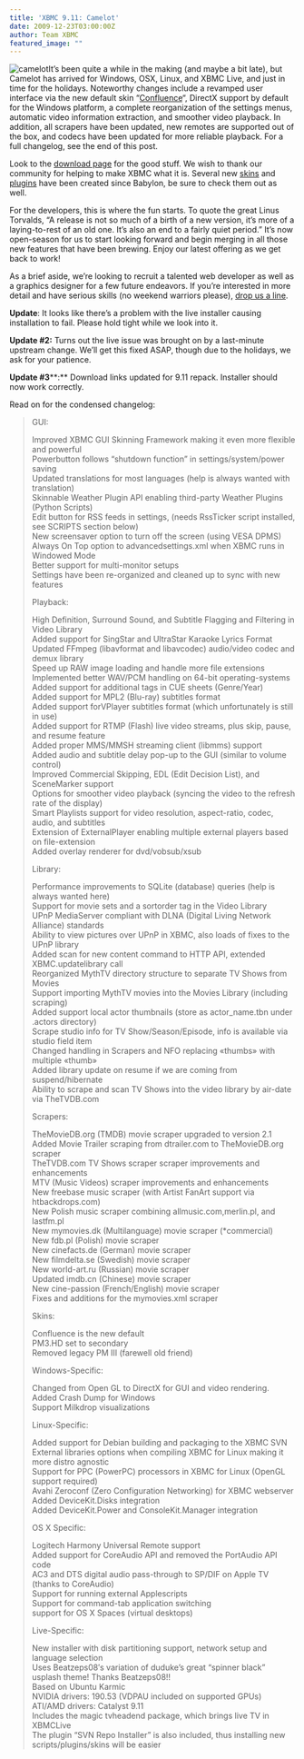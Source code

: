 ```yaml
---
title: 'XBMC 9.11: Camelot'
date: 2009-12-23T03:00:00Z
author: Team XBMC
featured_image: ""
---
```

![camelot](/sites/default/files/uploads/logo.png "camelot")It’s been quite a while in the making (and maybe a bit late), but Camelot has arrived for Windows, OSX, Linux, and XBMC Live, and just in time for the holidays. Noteworthy changes include a revamped user interface via the new default skin “[Confluence](/skins/confluence)“, DirectX support by default for the Windows platform, a complete reorganization of the settings menus, automatic video information extraction, and smoother video playback. In addition, all scrapers have been updated, new remotes are supported out of the box, and codecs have been updated for more reliable playback. For a full changelog, see the end of this post.

 Look to the [download page](https://kodi.wiki/download/) for the good stuff. We wish to thank our community for helping to make XBMC what it is. Several new [skins](/slideshow/skins) and [plugins](https://forum.kodi.tv/forumdisplay.php?fid=26) have been created since Babylon, be sure to check them out as well.

 For the developers, this is where the fun starts. To quote the great Linus Torvalds, “A release is not so much of a birth of a new version, it’s more of a laying-to-rest of an old one. It’s also an end to a fairly quiet period.” It’s now open-season for us to start looking forward and begin merging in all those new features that have been brewing. Enjoy our latest offering as we get back to work!

 As a brief aside, we’re looking to recruit a talented web developer as well as a graphics designer for a few future endeavors. If you’re interested in more detail and have serious skills (no weekend warriors please), [drop us a line](https://kodi.wiki/about/contact/).

 **Update**: It looks like there’s a problem with the live installer causing installation to fail. Please hold tight while we look into it.

 **Update #2:** Turns out the live issue was brought on by a last-minute upstream change. We’ll get this fixed ASAP, though due to the holidays, we ask for your patience.

 **Update #3****:** Download links updated for 9.11 repack. Installer should now work correctly.

 Read on for the condensed changelog:  


 
> GUI:
> 
>  Improved XBMC GUI Skinning Framework making it even more flexible and powerful  
>  Powerbutton follows “shutdown function” in settings/system/power saving  
>  Updated translations for most languages (help is always wanted with translation)  
>  Skinnable Weather Plugin API enabling third-party Weather Plugins (Python Scripts)  
>  Edit button for RSS feeds in settings, (needs RssTicker script installed, see SCRIPTS section below)  
>  New screensaver option to turn off the screen (using VESA DPMS)  
>  Always On Top option to advancedsettings.xml when XBMC runs in Windowed Mode  
>  Better support for multi-monitor setups  
>  Settings have been re-organized and cleaned up to sync with new features
> 
>  Playback:
> 
>  High Definition, Surround Sound, and Subtitle Flagging and Filtering in Video Library  
>  Added support for SingStar and UltraStar Karaoke Lyrics Format  
>  Updated FFmpeg (libavformat and libavcodec) audio/video codec and demux library  
>  Speed up RAW image loading and handle more file extensions  
>  Implemented better WAV/PCM handling on 64-bit operating-systems  
>  Added support for additional tags in CUE sheets (Genre/Year)  
>  Added support for MPL2 (Blu-ray) subtitles format  
>  Added support forVPlayer subtitles format (which unfortunately is still in use)  
>  Added support for RTMP (Flash) live video streams, plus skip, pause, and resume feature  
>  Added proper MMS/MMSH streaming client (libmms) support  
>  Added audio and subtitle delay pop-up to the GUI (similar to volume control)  
>  Improved Commercial Skipping, EDL (Edit Decision List), and SceneMarker support  
>  Options for smoother video playback (syncing the video to the refresh rate of the display)  
>  Smart Playlists support for video resolution, aspect-ratio, codec, audio, and subtitles  
>  Extension of ExternalPlayer enabling multiple external players based on file-extension  
>  Added overlay renderer for dvd/vobsub/xsub
> 
>  Library:
> 
>  Performance improvements to SQLite (database) queries (help is always wanted here)  
>  Support for movie sets and a sortorder tag in the Video Library  
>  UPnP MediaServer compliant with DLNA (Digital Living Network Alliance) standards  
>  Ability to view pictures over UPnP in XBMC, also loads of fixes to the UPnP library  
>  Added scan for new content command to HTTP API, extended XBMC.updatelibrary call  
>  Reorganized MythTV directory structure to separate TV Shows from Movies  
>  Support importing MythTV movies into the Movies Library (including scraping)  
>  Added support local actor thumbnails (store as actor\_name.tbn under .actors directory)  
>  Scrape studio info for TV Show/Season/Episode, info is available via studio field item  
>  Changed handling in Scrapers and NFO replacing «thumbs» with multiple «thumb»  
>  Added library update on resume if we are coming from suspend/hibernate  
>  Ability to scrape and scan TV Shows into the video library by air-date via TheTVDB.com
> 
>  Scrapers:
> 
>  TheMovieDB.org (TMDB) movie scraper upgraded to version 2.1  
>  Added Movie Trailer scraping from dtrailer.com to TheMovieDB.org scraper  
>  TheTVDB.com TV Shows scraper scraper improvements and enhancements  
>  MTV (Music Videos) scraper improvements and enhancements  
>  New freebase music scraper (with Artist FanArt support via htbackdrops.com)  
>  New Polish music scraper combining allmusic.com,merlin.pl, and lastfm.pl  
>  New mymovies.dk (Multilanguage) movie scraper (*commercial)  
>  New fdb.pl (Polish) movie scraper  
>  New cinefacts.de (German) movie scraper  
>  New filmdelta.se (Swedish) movie scraper  
>  New world-art.ru (Russian) movie scraper  
>  Updated imdb.cn (Chinese) movie scraper  
>  New cine-passion (French/English) movie scraper  
>  Fixes and additions for the mymovies.xml scraper
> 
>  Skins:
> 
>  Confluence is the new default  
>  PM3.HD set to secondary  
>  Removed legacy PM III (farewell old friend)
> 
>  Windows-Specific:
> 
>  Changed from Open GL to DirectX for GUI and video rendering.  
>  Added Crash Dump for Windows  
>  Support Milkdrop visualizations
> 
>  Linux-Specific:
> 
>  Added support for Debian building and packaging to the XBMC SVN  
>  External libraries options when compiling XBMC for Linux making it more distro agnostic  
>  Support for PPC (PowerPC) processors in XBMC for Linux (OpenGL support required)  
>  Avahi Zeroconf (Zero Configuration Networking) for XBMC webserver  
>  Added DeviceKit.Disks integration  
>  Added DeviceKit.Power and ConsoleKit.Manager integration
> 
>  OS X Specific:
> 
>  Logitech Harmony Universal Remote support  
>  Added support for CoreAudio API and removed the PortAudio API code  
>  AC3 and DTS digital audio pass-through to SP/DIF on Apple TV (thanks to CoreAudio)  
>  Support for running external Applescripts  
>  Support for command-tab application switching  
>  support for OS X Spaces (virtual desktops)
> 
>  Live-Specific:
> 
>  New installer with disk partitioning support, network setup and language selection  
>  Uses Beatzeps08′s variation of duduke’s great “spinner black” usplash theme! Thanks Beatzeps08!!  
>  Based on Ubuntu Karmic  
>  NVIDIA drivers: 190.53 (VDPAU included on supported GPUs)  
>  ATI/AMD drivers: Catalyst 9.11  
>  Includes the magic tvheadend package, which brings live TV in XBMCLive  
>  The plugin “SVN Repo Installer” is also included, thus installing new scripts/plugins/skins will be easier
> 
>   